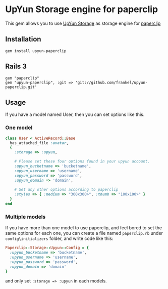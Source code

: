 # UpYun Storage engine for paperclip

This gem allows you to use [UpYun Storage](http://www.upyun.com) as storage engine for [paperclip](https://github.com/thoughtbot/paperclip)

## Installation

    gem install upyun-paperclip
    
## Rails 3

    gem "paperclip"
    gem "upyun-paperclip", :git => 'git://github.com/frankel/upyun-paperclip.git'
    
## Usage

If you have a model named User, then you can set options like this.

### One model

```ruby
class User < ActiveRecord::Base  
  has_attached_file :avatar,
  { 
    :storage => :upyun, 

    # Please set these four options found in your upyun account.
    :upyun_bucketname => 'bucketname',
    :upyun_username => 'username',
    :upyun_password => 'password',
    :upyun_domain => 'domain',
    
    # Set any other options according to paperclip
    :styles => { :medium => "300x300>", :thumb => "100x100>" }
  }
end
```
### Multiple models

If you have more than one model to use paperclip, and feel bored to set the same options for each one, you can create a file named `paperclip.rb` under `config\initializers` folder, and write code like this:

```ruby
Paperclip::Storage::Upyun::Config = { 
  :upyun_bucketname => 'bucketname',
  :upyun_username => 'username',
  :upyun_password => 'password',
  :upyun_domain => 'domain'
}
```

and only set `:storage => :upyun` in each models.
